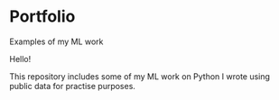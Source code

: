 # Portfolio
Examples of my ML work

Hello!

This repository includes some of my ML work on Python I wrote using public data for practise purposes.
